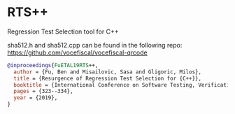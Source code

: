 # RTS++
Regression Test Selection tool for C++

sha512.h and sha512.cpp can be found in the following repo:
https://github.com/vocefiscal/vocefiscal-qrcode


```bibtex
@inproceedings{FuETAL19RTS++,
  author = {Fu, Ben and Misailovic, Sasa and Gligoric, Milos},
  title = {Resurgence of Regression Test Selection for {C++}},
  booktitle = {International Conference on Software Testing, Verification, and Validation},
  pages = {323--334},
  year = {2019},
}
```
